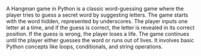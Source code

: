 A Hangman game in Python is a classic word-guessing game where the player tries to guess a secret word by suggesting letters. The game starts with the word hidden, represented by underscores. The player inputs one letter at a time, and if the guess is correct, the letter is revealed in its correct position. If the guess is wrong, the player loses a life. The game continues until the player either guesses the word or runs out of lives. It involves basic Python concepts like loops, conditionals, and string operations.
